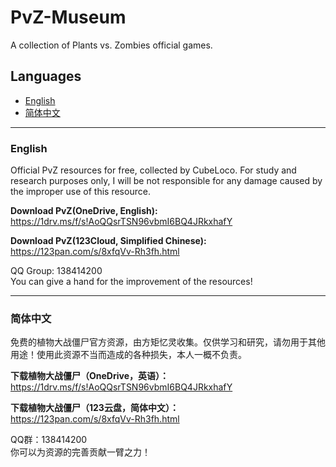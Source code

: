 # PvZ-Museum
A collection of Plants vs. Zombies official games.

## Languages
- [English](#English)
- [简体中文](#简体中文)

---

### English
Official PvZ resources for free, collected by CubeLoco. For study and research purposes only, I will be not responsible for any damage caused by the improper use of this resource.

__Download PvZ(OneDrive, English):__ <br/>
https://1drv.ms/f/s!AoQQsrTSN96vbmI6BQ4JRkxhafY

__Download PvZ(123Cloud, Simplified Chinese):__ <br/>
https://123pan.com/s/8xfqVv-Rh3fh.html

QQ Group: 138414200<br/>
You can give a hand for the improvement of the resources!

---
### 简体中文
免费的植物大战僵尸官方资源，由方矩忆灵收集。仅供学习和研究，请勿用于其他用途！使用此资源不当而造成的各种损失，本人一概不负责。

__下载植物大战僵尸（OneDrive，英语）：__ <br/>
https://1drv.ms/f/s!AoQQsrTSN96vbmI6BQ4JRkxhafY

__下载植物大战僵尸（123云盘，简体中文）：__ <br/>
https://123pan.com/s/8xfqVv-Rh3fh.html

QQ群：138414200<br/>
你可以为资源的完善贡献一臂之力！
